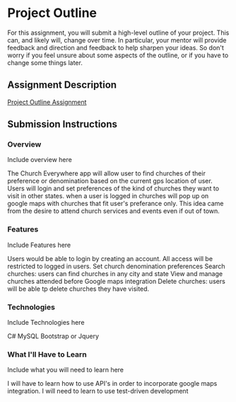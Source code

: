 # Project Outline
For this assignment, you will submit a high-level outline of your project. This can, and likely will, change over time. In particular, your mentor will provide feedback and direction and feedback to help sharpen your ideas. So don't worry if you feel unsure about some aspects of the outline, or if you have to change some things later.

## Assignment Description
[Project Outline Assignment](https://education.launchcode.org/liftoff/assignments/project-outline/)

## Submission Instructions

### Overview
Include overview here

The Church Everywhere app will allow user to find churches of their preference or denomination based on the current gps location of user. Users will login and set preferences of the kind of churches they want to visit in other states. when a user is logged in churches will pop up on google maps with churches that fit user's preferance only. This idea came from the desire to attend church services and events even if out of town.

### Features
Include Features here

Users would be able to login by creating an account. All access will be restricted to logged in users.
Set church denomination preferences
Search churches: users can find churches in any city and state
View and manage churches attended before
Google maps integration
Delete churches: users will be able tp delete churches they have visited.

### Technologies
Include Technologies here

C#
MySQL
Bootstrap or Jquery


### What I'll Have to Learn
Include what you will need to learn here

I will have to learn how to use API's in order to incorporate google maps integration.
I will need to learn to use test-driven development
